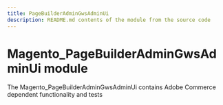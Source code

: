 ```yaml
---
title: PageBuilderAdminGwsAdminUi
description: README.md contents of the module from the source code
---
```


# Magento_PageBuilderAdminGwsAdminUi module

The Magento_PageBuilderAdminGwsAdminUi contains Adobe Commerce dependent functionality and tests 
